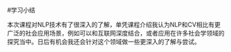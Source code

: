 #学习小结

本次课程对NLP技术有了很深入的了解，单凭课程介绍我认为NLP和CV相比有更广泛的社会应用场景，例如可以和互联网深度结合，或者应用在许多社会学领域的探究当中。日后有机会我还会针对这个领域做一些更深入的了解与尝试。
